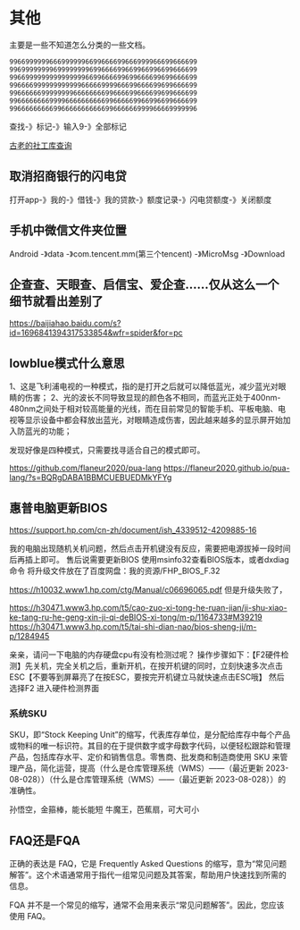 # 其他

主要是一些不知道怎么分类的一些文档。
```
99669999996669999996699666699666999966699666699
99699999999699999999699666699669966996699666699
99669999999999999996699666699699666699699666699
99666699999999999966666999966699666699699666699
99666666999999996666666699666699666699699666699
99666666669999666666666699666669966996699666699
99666666666996666666666699666666999966669999996
```
查找-》标记-》输入9-》全部标记

[古老的社工库查询](http://site3.sjk.space/)

## 取消招商银行的闪电贷
打开app-》我的-》借钱-》我的贷款-》额度记录-》闪电贷额度-》关闭额度

## 手机中微信文件夹位置
Android -》data -》com.tencent.mm(第三个tencent) -》MicroMsg -》Download

## 企查查、天眼查、启信宝、爱企查……仅从这么一个细节就看出差别了
https://baijiahao.baidu.com/s?id=1696841394317533854&wfr=spider&for=pc

## lowblue模式什么意思
1、这是飞利浦电视的一种模式，指的是打开之后就可以降低蓝光，减少蓝光对眼睛的伤害；
2、光的波长不同导致显现的颜色各不相同，而蓝光正处于400nm-480nm之间处于相对较高能量的光线，而在目前常见的智能手机、平板电脑、电视等显示设备中都会释放出蓝光，对眼睛造成伤害，因此越来越多的显示屏开始加入防蓝光的功能；

发现好像是四种模式，只需要找寻适合自己的模式即可。

https://github.com/flaneur2020/pua-lang
https://flaneur2020.github.io/pua-lang/?s=BQRgDABA1BBMCUEBUEDMkYFYg

## 惠普电脑更新BIOS
https://support.hp.com/cn-zh/document/ish_4339512-4209885-16

我的电脑出现随机关机问题，然后点击开机键没有反应，需要把电源拔掉一段时间后再插上即可。
售后说需要更新BIOS
使用msinfo32查看BIOS版本，或者dxdiag命令
将升级文件放在了百度网盘：我的资源/FHP_BIOS_F.32

https://h10032.www1.hp.com/ctg/Manual/c06696065.pdf
但是升级失败了，

https://h30471.www3.hp.com/t5/cao-zuo-xi-tong-he-ruan-jian/ji-shu-xiao-ke-tang-ru-he-geng-xin-ji-qi-deBIOS-xi-tong/m-p/1164733#M39219
https://h30471.www3.hp.com/t5/tai-shi-dian-nao/bios-sheng-ji/m-p/1284945

亲亲，请问一下电脑的内存硬盘cpu有没有检测过呢？ 操作步骤如下：【F2硬件检测】先关机，完全关机之后，重新开机，在按开机键的同时，立刻快速多次点击ESC【不要等到屏幕亮了在按ESC，要按完开机键立马就快速点击ESC哦】 然后选择F2 进入硬件检测界面

### 系统SKU
SKU，即“Stock Keeping Unit”的缩写，代表库存单位，是分配给库存中每个产品或物料的唯一标识符。其目的在于提供数字或字母数字代码，以便轻松跟踪和管理产品，包括库存水平、定价和销售信息。零售商、批发商和制造商使用 SKU 来管理产品，简化运营，提高（什么是仓库管理系统（WMS）——（最近更新 2023-08-028））（什么是仓库管理系统（WMS）——（最近更新 2023-08-028））的准确性。

孙悟空，金箍棒，能长能短
牛魔王，芭蕉扇，可大可小

## FAQ还是FQA
正确的表达是 FAQ，它是 Frequently Asked Questions 的缩写，意为“常见问题解答”。这个术语通常用于指代一组常见问题及其答案，帮助用户快速找到所需的信息。

FQA 并不是一个常见的缩写，通常不会用来表示“常见问题解答”。因此，您应该使用 FAQ。


